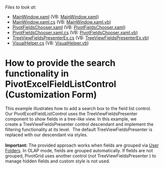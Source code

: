 <!-- default file list -->
*Files to look at*:

* [MainWindow.xaml](./CS/WpfApplication3/MainWindow.xaml) (VB: [MainWindow.xaml](./VB/WpfApplication3/MainWindow.xaml))
* [MainWindow.xaml.cs](./CS/WpfApplication3/MainWindow.xaml.cs) (VB: [MainWindow.xaml.vb](./VB/WpfApplication3/MainWindow.xaml.vb))
* [PivotFieldsChooser.xaml](./CS/WpfApplication3/PivotFieldsChooser.xaml) (VB: [PivotFieldsChooser.xaml](./VB/WpfApplication3/PivotFieldsChooser.xaml))
* [PivotFieldsChooser.xaml.cs](./CS/WpfApplication3/PivotFieldsChooser.xaml.cs) (VB: [PivotFieldsChooser.xaml.vb](./VB/WpfApplication3/PivotFieldsChooser.xaml.vb))
* [TreeViewFieldsPresenterEx.cs](./CS/WpfApplication3/TreeViewFieldsPresenterEx.cs) (VB: [TreeViewFieldsPresenterEx.vb](./VB/WpfApplication3/TreeViewFieldsPresenterEx.vb))
* [VisualHelper.cs](./CS/WpfApplication3/VisualHelper.cs) (VB: [VisualHelper.vb](./VB/WpfApplication3/VisualHelper.vb))
<!-- default file list end -->
# How to provide the search functionality in PivotExcelFieldListControl (Customization Form)


<p>This example illustrates how to add a search box to the field list control. <br />Our PivotExcelFieldListControl uses the TreeViewFieldsPresenter component to show fields in a tree-like view. In this example, we create a TreeViewFieldsPresenter control descendant and implement the filtering functionality at its level.  The default TreeViewFieldsPresenter is replaced with our descendant via styles.<br /><br /><strong>Important:</strong> The provided approach works when fields are grouped via <a href="https://documentation.devexpress.com/#WPF/CustomDocument11754">User Folders</a>. In OLAP mode, fields are grouped automatically. If fields are not grouped, PivotGrid uses another control (not TreeViewFieldsPresenter ) to manage hidden fields and custom style is not used.</p>

<br/>



